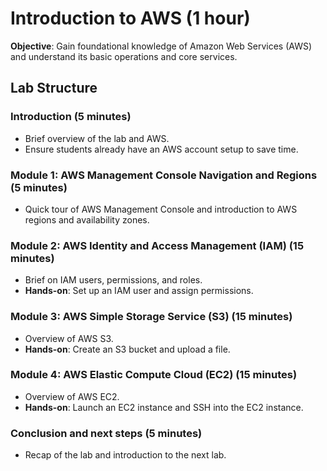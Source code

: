 # Introduction to AWS (1 hour)

**Objective**: Gain foundational knowledge of Amazon Web Services (AWS) and understand its basic operations and core services.

## Lab Structure

### Introduction (5 minutes)
- Brief overview of the lab and AWS.
- Ensure students already have an AWS account setup to save time.

### Module 1: AWS Management Console Navigation and Regions (5 minutes)
- Quick tour of AWS Management Console and introduction to AWS regions and availability zones.

### Module 2: AWS Identity and Access Management (IAM) (15 minutes)
- Brief on IAM users, permissions, and roles.
- **Hands-on**: Set up an IAM user and assign permissions.

### Module 3: AWS Simple Storage Service (S3) (15 minutes)
- Overview of AWS S3.
- **Hands-on**: Create an S3 bucket and upload a file.

### Module 4: AWS Elastic Compute Cloud (EC2) (15 minutes)
- Overview of AWS EC2.
- **Hands-on**: Launch an EC2 instance and SSH into the EC2 instance.

### Conclusion and next steps (5 minutes)
- Recap of the lab and introduction to the next lab.
